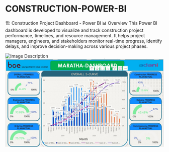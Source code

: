 # CONSTRUCTION-POWER-BI
🏗️ Construction Project Dashboard - Power BI 📊 Overview This Power BI dashboard is developed to visualize and track construction project performance, timelines, and resource management. It helps project managers, engineers, and stakeholders monitor real-time progress, identify delays, and improve decision-making across various project phases.

<img src="[https://github.com/sudhirj96/CONSTRUCTION-POWER-BI/blob/26031f6a9c9ce9808355ca4cb27a5d3763c0476f/497581646_2119540711856016_4825451841437425420_n.jpg](https://github.com/sudhirj96/CONSTRUCTION-POWER-BI/blob/c0df6565a57472f6083f787a54054892792a7d73/497502154_2119540715189349_1364573672734530371_n.jpg)" alt="Image Description" width="600">
<br>
<img src="https://github.com/sudhirj96/CONSTRUCTION-POWER-BI/blob/26031f6a9c9ce9808355ca4cb27a5d3763c0476f/497581646_2119540711856016_4825451841437425420_n.jpg" alt="Image Description" width="600">
<br>
